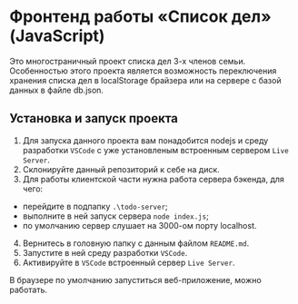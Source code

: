 # Фронтенд работы «Список дел» (JavaScript)

Это многостраничный проект списка дел 3-х членов семьи.
Особенностью этого проекта является возможность переключения хранения списка
дел в localStorage брайзера или на сервере с базой данных в файле db.json.

## Установка и запуск проекта

1. Для запуска данного проекта вам понадобится nodejs и среду разработки `VSCode`
   с уже установленым встроенным сервером `Live Server`.
2. Склонируйте данный репозиторий к себе на диск.
3. Для работы клиентской части нужна работа сервера бэкенда, для чего:

- перейдите в подпапку `.\todo-server`;
- выполните в ней запуск сервера `node index.js`;
- по умолчанию сервер слушает на 3000-ом порту localhost.

4. Вернитесь в головную папку с данным файлом `README.md`.
5. Запустите в ней среду разработки `VSCode`.
6. Активируйте в `VSCode` встроенный сервер `Live Server`.

В браузере по умолчанию запуститься веб-приложение, можно работать.
